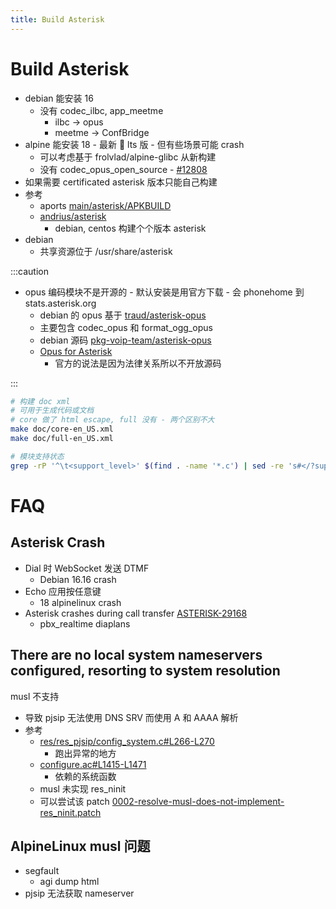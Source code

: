 ```yaml
---
title: Build Asterisk
---
```


# Build Asterisk

- debian 能安装 16
  - 没有 codec_ilbc, app_meetme
    - ilbc -> opus
    - meetme -> ConfBridge
- alpine 能安装 18 - 最新  lts 版 - 但有些场景可能 crash
  - 可以考虑基于 frolvlad/alpine-glibc 从新构建
  - 没有 codec_opus_open_source - [#12808](https://gitlab.alpinelinux.org/alpine/aports/-/issues/12808)
- 如果需要 certificated asterisk 版本只能自己构建
- 参考
  - aports [main/asterisk/APKBUILD](https://github.com/alpinelinux/aports/blob/master/main/asterisk/APKBUILD)
  - [andrius/asterisk](https://github.com/andrius/asterisk)
    - debian, centos 构建个个版本 asterisk
- debian
  - 共享资源位于 /usr/share/asterisk

:::caution

- opus 编码模块不是开源的 - 默认安装是用官方下载 - 会 phonehome 到 stats.asterisk.org
  - debian 的 opus 基于 [traud/asterisk-opus](https://github.com/traud/asterisk-opus)
  - 主要包含 codec_opus 和 format_ogg_opus
  - debian 源码 [pkg-voip-team/asterisk-opus](https://salsa.debian.org/pkg-voip-team/asterisk-opus)
  - [Opus for Asterisk](https://web.archive.org/web/20161003135358/http://blogs.digium.com/2016/09/30/opus-in-asterisk/)
    - 官方的说法是因为法律关系所以不开放源码

:::

```bash
# 构建 doc xml
# 可用于生成代码或文档
# core 做了 html escape, full 没有 - 两个区别不大
make doc/core-en_US.xml
make doc/full-en_US.xml

# 模块支持状态
grep -rP '^\t<support_level>' $(find . -name '*.c') | sed -re 's#</?support_level>##g' | sort
```

# FAQ

## Asterisk Crash

- Dial 时 WebSocket 发送 DTMF
  - Debian 16.16 crash
- Echo 应用按任意键
  - 18 alpinelinux crash
- Asterisk crashes during call transfer [ASTERISK-29168](https://issues.asterisk.org/jira/browse/ASTERISK-29168)
  - pbx_realtime diaplans

## There are no local system nameservers configured, resorting to system resolution

musl 不支持

- 导致 pjsip 无法使用 DNS SRV 而使用 A 和 AAAA 解析
- 参考
  - [res/res_pjsip/config_system.c#L266-L270](https://github.com/asterisk/asterisk/blob/b4347c486150653ec7ce1d129e8f9017c69344da/res/res_pjsip/config_system.c#L266-L270)
    - 跑出异常的地方
  - [configure.ac#L1415-L1471](https://github.com/asterisk/asterisk/blob/b4347c486150653ec7ce1d129e8f9017c69344da/configure.ac#L1415-L1471)
    - 依赖的系统函数
  - musl 未实现 res_ninit
  - 可以尝试该 patch [0002-resolve-musl-does-not-implement-res_ninit.patch](https://github.com/openembedded/openembedded-core/blob/master/meta/recipes-connectivity/connman/connman/0002-resolve-musl-does-not-implement-res_ninit.patch)

## AlpineLinux musl 问题

- segfault
  - agi dump html
- pjsip 无法获取 nameserver
